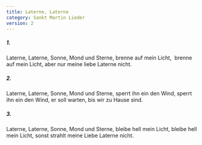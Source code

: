 ```yaml
---
title: Laterne, Laterne
category: Sankt Martin Lieder
version: 2
---
```


##### 1.

Laterne, Laterne, Sonne, Mond und Sterne,
brenne auf mein Licht, 
brenne auf mein Licht,
aber nur meine liebe Laterne nicht.

##### 2.

Laterne, Laterne, Sonne, Mond und Sterne,
sperrt ihn ein den Wind,
sperrt ihn ein den Wind,
er soll warten, bis wir zu Hause sind.

##### 3.

Laterne, Laterne, Sonne, Mond und Sterne,
bleibe hell mein Licht,
bleibe hell mein Licht,
sonst strahlt meine Liebe Laterne nicht.
